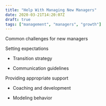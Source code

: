 ```yaml
---
title: "Help With Managing New Managers"
date: 2020-03-21T14:20:07Z
draft: true
tags: ["management", "managers", "growth"]
---
```



Common challenges for new managers



Setting expectations

- Transition strategy

- Communication guidelines

Providing appropriate support

- Coaching and development

- Modeling behavior